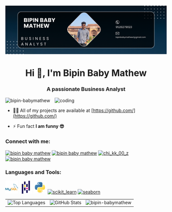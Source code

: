 ![logo](https://github.com/Bipin-BabyMathew/Bipin-BabyMathew/blob/main/Blue%20and%20Black%20Gradient%20Modern%20Geometric%20Accounting%20LinkedIn%20Article%20Cover%20Image.png)
<h1 align="center">Hi 👋, I'm Bipin Baby Mathew</h1>
<h3 align="center">A passionate Business Analyst</h3>
<img align="right" alt="coding" width="350" src="https://camo.githubusercontent.com/4d9f5ecceb711eec6e2018f38a5677dc657c9738d4a65ba3b928c41c0a45b439/68747470733a2f2f6d69726f2e6d656469756d2e636f6d2f6d61782f313336302f302a37513379765349765f7430696f4a2d5a2e676966" />

<p align="left"> <img src="https://komarev.com/ghpvc/?username=bipin-babymathew&label=Profile%20views&color=0e75b6&style=flat" alt="bipin-babymathew" /> </p>

- 👨‍💻 All of my projects are available at [https://github.com/](https://github.com/)

- ⚡ Fun fact **I am funny 😎**

<h3 align="left">Connect with me:</h3>
<p align="left">
<a href="https://linkedin.com/in/bipin-baby-mathew" target="_blank"><img align="center" src="https://raw.githubusercontent.com/rahuldkjain/github-profile-readme-generator/master/src/images/icons/Social/linked-in-alt.svg" alt="bipin baby mathew" height="30" width="40" /></a>
<a href="https://kaggle.com/bipin baby mathew" target="blank"><img align="center" src="https://raw.githubusercontent.com/rahuldkjain/github-profile-readme-generator/master/src/images/icons/Social/kaggle.svg" alt="bipin baby mathew" height="30" width="40" /></a>
<a href="https://instagram.com/chi_kk_00_z" target="blank"><img align="center" src="https://raw.githubusercontent.com/rahuldkjain/github-profile-readme-generator/master/src/images/icons/Social/instagram.svg" alt="chi_kk_00_z" height="30" width="40" /></a>
<a href="https://www.hackerrank.com/bipin baby mathew" target="blank"><img align="center" src="https://raw.githubusercontent.com/rahuldkjain/github-profile-readme-generator/master/src/images/icons/Social/hackerrank.svg" alt="bipin baby mathew" height="30" width="40" /></a>
</p>

<h3 align="left">Languages and Tools:</h3>
<p align="left">
  <a href="https://www.mysql.com/" target="_blank" rel="noreferrer"><img src="https://raw.githubusercontent.com/devicons/devicon/master/icons/mysql/mysql-original-wordmark.svg" alt="mysql" width="40" height="40" /></a>
  <a href="https://pandas.pydata.org/" target="_blank" rel="noreferrer"><img src="https://raw.githubusercontent.com/devicons/devicon/2ae2a900d2f041da66e950e4d48052658d850630/icons/pandas/pandas-original.svg" alt="pandas" width="40" height="40" /></a>
  <a href="https://www.python.org" target="_blank" rel="noreferrer"><img src="https://raw.githubusercontent.com/devicons/devicon/master/icons/python/python-original.svg" alt="python" width="40" height="40" /></a>
  <a href="https://scikit-learn.org/" target="_blank" rel="noreferrer"><img src="https://upload.wikimedia.org/wikipedia/commons/0/05/Scikit_learn_logo_small.svg" alt="scikit_learn" width="40" height="40" /></a>
  <a href="https://seaborn.pydata.org/" target="_blank" rel="noreferrer"><img src="https://seaborn.pydata.org/_images/logo-mark-lightbg.svg" alt="seaborn" width="40" height="40" /></a>
</p>

<!-- GitHub Stats Section in a Single Row -->
<table>
  <tr>
    <td><img src="https://github-readme-stats.vercel.app/api/top-langs?username=bipin-babymathew&show_icons=true&locale=en&layout=compact" alt="Top Languages" height="200" width="300" /></td>
    <td><img src="https://github-readme-stats.vercel.app/api?username=bipin-babymathew&show_icons=true&locale=en" alt="GitHub Stats" height="200" width="300" /></td>
    <td><img src="https://github-readme-streak-stats.herokuapp.com/?user=bipin-babymathew&" alt="bipin-babymathew" alt="GitHub Streak" height="200" width="300" /></td>
  </tr>
</table>
